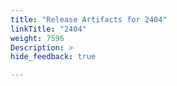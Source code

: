```yaml
---
title: "Release Artifacts for 2404"
linkTitle: "2404"
weight: 7596
Description: >
hide_feedback: true

---
```

